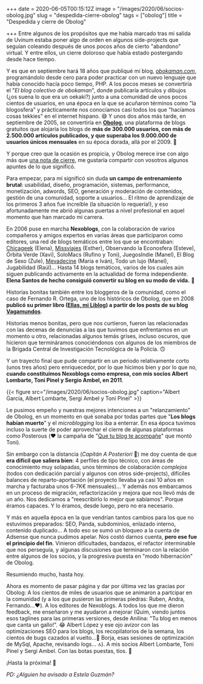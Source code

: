 +++
date = 2020-06-05T00:15:12Z
image = "/images/2020/06/socios-obolog.jpg"
slug = "despedida-cierre-obolog"
tags = ["obolog"]
title = "Despedida y cierre de Obolog"

+++
Entre algunos de los propósitos que me había marcado tras mi salida de Uvinum estaba poner algo de orden en algunos side-projects que seguían coleando después de unos pocos años de cierto "abandono" virtual. Y entre ellos, un cierre doloroso que había estado postergando desde hace tiempo.

Y es que en septiembre hará 18 años que publiqué mi blog, [_obokaman.com_](https://web.archive.org/web/20030402142011/http://www.obokaman.com/interfaz.php), programándolo desde cero para poder practicar con un nuevo lenguaje que había conocido hacía poco tiempo, PHP. A los pocos meses se convertiría el "_El blog colectivo de obokaman_", donde publicaría artículos y dibujos (¿os suena lo que era un oekaki?) junto a una comunidad de unos pocos cientos de usuarios, en una época en la que se acuñaron términos como "la blogosfera" y prácticamente nos conocíamos casi todos los que "hacíamos cosas tekkies" en el internet hispano. 😅 Y unos dos años más tarde, en septiembre de 2005, se convertiría en [**Obolog**](https://www.google.es/search?q=obolog&tbm=isch), una plataforma de blogs gratuitos que alojaría los blogs de **más de 300.000 usuarios, con más de 2.500.000 artículos publicados, y que superaba los 9.000.000 de usuarios únicos mensuales** en su época dorada, allá por el 2009. 🚀

Y porque creo que la ocasión es propicia, y Obolog merece irse con algo más que [una nota de cierre](http://blog.obolog.es/obolog-dice-adios-despues-18-anos-servicio-2532443), me gustaría compartir con vosotros algunos apuntes de lo que significó.

Para empezar, para mí significó sin duda **un campo de entrenamiento brutal**: usabilidad, diseño, programación, sistemas, performance, monetización, adwords, SEO, generación y moderación de contenidos, gestión de una comunidad, soporte a usuarios... El ritmo de aprendizaje de los primeros 3 años fue increíble (la situación lo requería!), y eso afortunadamente me abrió algunas puertas a nivel profesional en aquel momento que han marcado mi carrera.

En 2006 puse en marcha **Nexoblogs**, con la colaboración de varios compañeros y amigos expertos en varias áreas que participaron como editores, una red de blogs temáticos entre los que se encontraban: [Chicageek](https://www.chicageek.com) (Elena), [Missviajes](http://www.missviajes.com) (Esther), Observando la Econosfera (Esteve), Órbita Verde (Xavi), SoloMacs (Rufino y Toni), JuegosIndie (Manel), El Blog de Sexo (Zule), [Mevadecine](http://www.mevadecine.com) (Maria e Iván), Todo un lujo (Manel), Jugabilidad (Raúl)... Hasta 14 blogs temáticos, varios de los cuales aún siguen publicando activamente en la actualidad de forma independiente. **Elena Santos de hecho consiguió convertir su blog en su modo de vida.** 💪

Historias bonitas también entre los bloggeros de la comunidad, como el caso de Fernando R. Ortega, uno de los históricos de Obolog, que en 2008 **publicó su primer libro (**[**Ellas, mi Liblog**](http://www.editorialcelya.com/ellas-mi-librog)**) a partir de los posts de su blog** [**Vagamundos**](https://www.fernandortega.com/).

Historias menos bonitas, pero que nos curtieron, fueron las relacionadas con las decenas de denuncias a las que tuvimos que enfrentarnos en un momento u otro, relacionadas algunos temás grises, incluso oscuros, que hicieron que termináramos conociéndonos con algunos de los miembros de la Brigada Central de Investigación Tecnológica de la Policía. 🙃

Y un trayecto final que pude compartir en un periodo relativamente corto (unos tres años) pero enriquecedor, por lo que hicimos bien y por lo que no, **cuando constituímos Nexoblogs como empresa, con mis socios Albert Lombarte, Toni Pinel y Sergio Ambel, en 2011**.

{{< figure src="/images/2020/06/socios-obolog.jpg" caption="Albert García, Albert Lombarte, Sergi Ambel y Toni Pinel" >}}

Le pusimos empeño y nuestras mejores intenciones a un "relanzamiento" de Obolog, en un momento en qué sonaba por todas partes que "**Los blogs habían muerto**" y el _microblogging_ los iba a enterrar. En esa época tuvimos incluso la suerte de poder aprovechar el cierre de algunas plataformas como Posterous (❤️ la campaña de "[Que tu blog te acompañe](/images/2020/06/que-tu-blog-te-acompane.jpg)" que montó Toni).

Sin embargo con la distancia (_Capitán A Posteriori_ 🙌) me doy cuenta de que **era difícil que saliera bien**: 4 perfiles de tipo técnico, con áreas de conocimiento muy solapadas, unos términos de colaboración _complejos_ (todos con dedicación parcial y algunos con otros side-projects), difíciles balances de reparto-aportación (el proyecto llevaba ya casi 10 años en marcha y facturaba unos 6-7K€ mensuales)... Y además nos embarcamos en un proceso de migración, refactorización y mejora que nos llevó más de un año. Nos dedicamos a "reescribirlo lo mejor que sabíamos". Porque éramos capaces. Y lo éramos, desde luego, pero no era necesario.

Y más en aquella época en la que vendrían tantos cambios para los que no estuvimos preparados: SEO, Panda, subdominios, enlazado interno, contenido duplicado... A todo eso se sumó un bloqueo a la cuenta de Adsense que nunca pudimos apelar. Nos costó darnos cuenta, **pero ese fue el principio del fin**. Vinieron dificultades, bandazos, el refactor interminable que nos perseguía, y algunas discusiones que terminaron con la relación entre algunos de los socios, y la progresiva puesta en "modo hibernación" de Obolog.

Resumiendo mucho, hasta hoy.

Ahora es momento de pasar página y dar por última vez las gracias por Obolog: A los cientos de miles de usuarios que se animaron a partcipar en la comunidad (y a los que pusieron las primeras piedras: Ruben, Andra, Fernando...❤️). A los editores de Nexoblogs. A todos los que me dieron feedback, me enseñaron y me ayudaron a mejorar (Quim, viendo juntos esos taglines para las primeras versiones, desde Anilina: "Tu blog en menos que canta un gallo!". 😂 Albert López y ese ojo avizor con las optimizaciones SEO para los blogs, los recopilatorios de la semana, los cientos de bugs cazados al vuelto...🤟 Borja, esas sesiones de optimización de MySql, Apache, revisando logs... 🔝). A mis socios Albert Lombarte, Toni Pinel y Sergi Ambel. Con las botas puestas, tíos. 💪

¡Hasta la próxima! 👋

_PD: ¿Alguien ha avisado a Estela Guzmán?_
